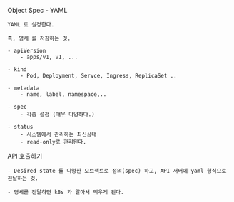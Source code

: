 

Object Spec - YAML

    YAML 로 설정한다. 

    즉, 명세 를 저장하는 것. 

    - apiVersion
        - apps/v1, v1, ...

    - kind 
        - Pod, Deployment, Servce, Ingress, ReplicaSet ..

    - metadata
        - name, label, namespace,..

    - spec
        - 각종 설정 (매우 다양하다.)

    - status
        - 시스템에서 관리하는 최신상태 
        - read-only로 관리된다.



API 호출하기

    - Desired state 를 다양한 오브젝트로 정의(spec) 하고, API 서버에 yaml 형식으로 전달하는 것.

    - 명세를 전달하면 k8s 가 알아서 띄우게 된다.


